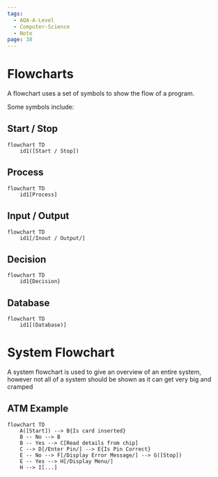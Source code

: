 ```yaml
---
tags:
  - AQA-A-Level
  - Computer-Science
  - Note
page: 38
---
```

# Flowcharts
A flowchart uses a set of symbols to show the flow of a program.

Some symbols include:

## Start / Stop
```mermaid
flowchart TD
	id1([Start / Stop])
```

## Process
```mermaid
flowchart TD
	id1[Process]
```

## Input / Output
```mermaid
flowchart TD
	id1[/Inout / Output/]
```

## Decision
```mermaid
flowchart TD
	id1{Decision}
```

## Database
```mermaid
flowchart TD
	id1[(Database)]
```

# System Flowchart
A system flowchart is used to give an overview of an entire system, however not all of a system should be shown as it can get very big and cramped

## ATM Example
```mermaid
flowchart TD
	A([Start]) --> B{Is card inserted}
	B -- No --> B
	B -- Yes --> C[Read details from chip]
	C --> D[/Enter Pin/] --> E{Is Pin Correct}
	E -- No --> F[/Display Error Message/] --> G([Stop])
	E -- Yes --> H[/Display Menu/]
	H --> I[...]
```
